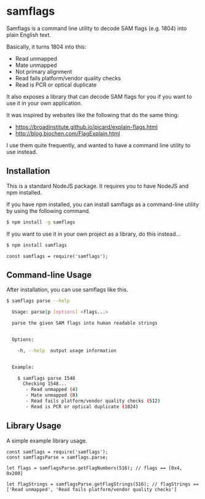 # samflags
Samflags is a command line utility to decode SAM flags (e.g. 1804) into plain English text.

Basically, it turns 1804 into this:
- Read unmapped
- Mate unmapped
- Not primary alignment
- Read fails platform/vendor quality checks
- Read is PCR or optical duplicate

 It also exposes a library that can decode SAM flags for you if you want to use it in your own application.

It was inspired by websites like the following that do the same thing:
- https://broadinstitute.github.io/picard/explain-flags.html
- http://blog.biochen.com/FlagExplain.html

I use them quite frequently, and wanted to have a command line utility to use instead.

## Installation
This is a standard NodeJS package. It requires you to have NodeJS and npm installed.

If you have npm installed, you can install samflags as a command-line utility by using the following command.
```bash
$ npm install -g samflags
```

If you want to use it in your own project as a library, do this instead...
```bash
$ npm install samflags
```

```node
const samflags = require('samflags');
```

## Command-line Usage

After installation, you can use samflags like this.

```bash
$ samflags parse --help

  Usage: parse|p [options] <flags...>

  parse the given SAM flags into human readable strings


  Options:

    -h, --help  output usage information


  Example:

    $ samflags parse 1548
      Checking 1548...
       - Read unmapped (4)
       - Mate unmapped (8)
       - Read fails platform/vendor quality checks (512)
       - Read is PCR or optical duplicate (1024)
```

## Library Usage

A simple example library usage.

```node
const samflags = require('samflags');
const samflagsParse = samflags.parse;

let flags = samflagsParse.getFlagNumbers(516); // flags == [0x4, 0x200]

let flagStrings = samflagsParse.getFlagStrings(516); // flagStrings == ['Read unmapped', 'Read fails platform/vendor quality checks']
```
